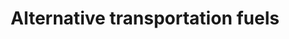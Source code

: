 ---
title: Alternative transportation fuels
longTitle: 'Alternative transportation fuels'
tags:
- gccommon
usedFor:
- "[[Alternative fuels]]"
---